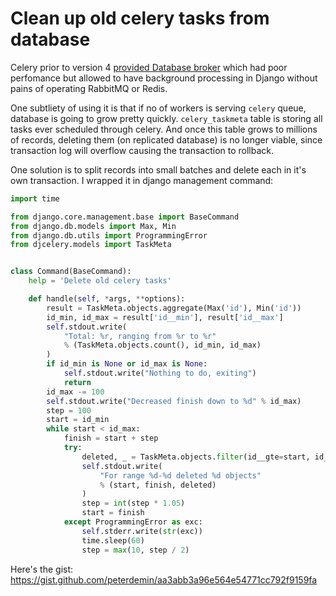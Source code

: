 # Clean up old celery tasks from database

Celery prior to version 4 [provided Database broker](http://docs.celeryproject.org/en/3.1/getting-started/brokers/django.html)
which had poor perfomance but allowed to have background processing in Django without pains of operating RabbitMQ or Redis.

One subtliety of using it is that if no of workers is serving `celery` queue, database is going to grow pretty quickly.
`celery_taskmeta` table is storing all tasks ever scheduled through celery.
And once this table grows to millions of records, deleting them (on replicated database) is no longer viable, since transaction log will overflow causing the transaction to rollback.

One solution is to split records into small batches and delete each in it's own transaction.
I wrapped it in django management command:

```python
import time

from django.core.management.base import BaseCommand
from django.db.models import Max, Min
from django.db.utils import ProgrammingError
from djcelery.models import TaskMeta


class Command(BaseCommand):
    help = 'Delete old celery tasks'

    def handle(self, *args, **options):
        result = TaskMeta.objects.aggregate(Max('id'), Min('id'))
        id_min, id_max = result['id__min'], result['id__max']
        self.stdout.write(
            "Total: %r, ranging from %r to %r"
            % (TaskMeta.objects.count(), id_min, id_max)
        )
        if id_min is None or id_max is None:
            self.stdout.write("Nothing to do, exiting")
            return
        id_max -= 100
        self.stdout.write("Decreased finish down to %d" % id_max)
        step = 100
        start = id_min
        while start < id_max:
            finish = start + step
            try:
                deleted, _ = TaskMeta.objects.filter(id__gte=start, id__lt=finish).delete()
                self.stdout.write(
                    "For range %d-%d deleted %d objects"
                    % (start, finish, deleted)
                )
                step = int(step * 1.05)
                start = finish
            except ProgrammingError as exc:
                self.stderr.write(str(exc))
                time.sleep(60)
                step = max(10, step / 2)
```
Here's the gist: https://gist.github.com/peterdemin/aa3abb3a96e564e54771cc792f9159fa
